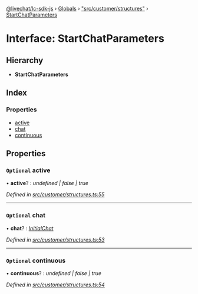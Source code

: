 [@livechat/lc-sdk-js](../README.md) › [Globals](../globals.md) › ["src/customer/structures"](../modules/_src_customer_structures_.md) › [StartChatParameters](_src_customer_structures_.startchatparameters.md)

# Interface: StartChatParameters

## Hierarchy

* **StartChatParameters**

## Index

### Properties

* [active](_src_customer_structures_.startchatparameters.md#optional-active)
* [chat](_src_customer_structures_.startchatparameters.md#optional-chat)
* [continuous](_src_customer_structures_.startchatparameters.md#optional-continuous)

## Properties

### `Optional` active

• **active**? : *undefined | false | true*

*Defined in [src/customer/structures.ts:55](https://github.com/livechat/lc-sdk-js/blob/de56f05/src/customer/structures.ts#L55)*

___

### `Optional` chat

• **chat**? : *[InitialChat](_src_objects_index_.initialchat.md)*

*Defined in [src/customer/structures.ts:53](https://github.com/livechat/lc-sdk-js/blob/de56f05/src/customer/structures.ts#L53)*

___

### `Optional` continuous

• **continuous**? : *undefined | false | true*

*Defined in [src/customer/structures.ts:54](https://github.com/livechat/lc-sdk-js/blob/de56f05/src/customer/structures.ts#L54)*
